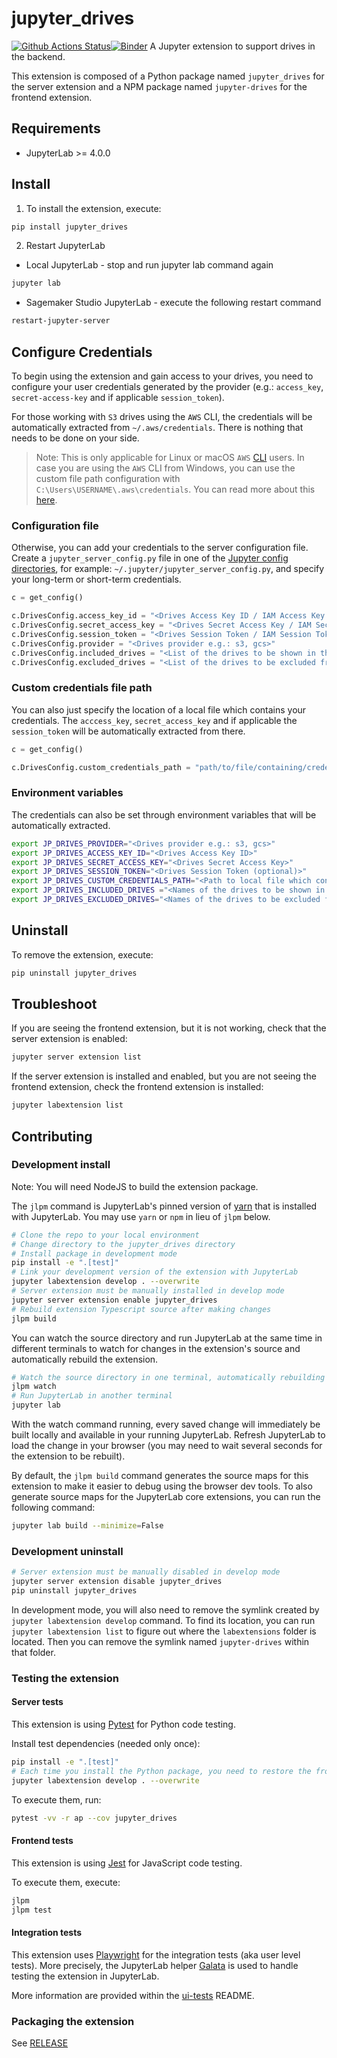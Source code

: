 # jupyter_drives

[![Github Actions Status](https://github.com/QuantStack/jupyter-drives/workflows/Build/badge.svg)](https://github.com/QuantStack/jupyter-drives/actions/workflows/build.yml)[![Binder](https://mybinder.org/badge_logo.svg)](https://mybinder.org/v2/gh/QuantStack/jupyter-drives/main?urlpath=lab)
A Jupyter extension to support drives in the backend.

This extension is composed of a Python package named `jupyter_drives`
for the server extension and a NPM package named `jupyter-drives`
for the frontend extension.

## Requirements

- JupyterLab >= 4.0.0

## Install

1. To install the extension, execute:

```bash
pip install jupyter_drives
```

2. Restart JupyterLab

- Local JupyterLab - stop and run jupyter lab command again

```bash
jupyter lab
```

- Sagemaker Studio JupyterLab - execute the following restart command

```bash
restart-jupyter-server
```

## Configure Credentials

To begin using the extension and gain access to your drives, you need to configure your user credentials generated by the provider (e.g.: `access_key`, `secret-access-key` and if applicable `session_token`).

For those working with `S3` drives using the `AWS` CLI, the credentials will be automatically extracted from `~/.aws/credentials`. There is nothing that needs to be done on your side.

> Note: This is only applicable for Linux or macOS `AWS` [CLI](https://docs.aws.amazon.com/cli/latest/userguide/cli-chap-welcome.html) users. In case you are using the `AWS` CLI from Windows, you can use the custom file path configuration with `C:\Users\USERNAME\.aws\credentials`. You can read more about this [here](https://docs.aws.amazon.com/cli/latest/userguide/cli-chap-configure.html).

### Configuration file

Otherwise, you can add your credentials to the server configuration file. Create a `jupyter_server_config.py` file in one of the
[Jupyter config directories](https://jupyter.readthedocs.io/en/latest/use/jupyter-directories.html#id1),
for example: `~/.jupyter/jupyter_server_config.py`, and specify your long-term or short-term credentials.

```python
c = get_config()

c.DrivesConfig.access_key_id = "<Drives Access Key ID / IAM Access Key ID>"
c.DrivesConfig.secret_access_key = "<Drives Secret Access Key / IAM Secret>"
c.DrivesConfig.session_token = "<Drives Session Token / IAM Session Token (optional)>"
c.DrivesConfig.provider = "<Drives provider e.g.: s3, gcs>"
c.DrivesConfig.included_drives = "<List of the drives to be shown in the drives filebrowser (optional)>"
c.DrivesConfig.excluded_drives = "<List of the drives to be excluded from the drives filebrowser listing (optional)>"
```

### Custom credentials file path

You can also just specify the location of a local file which contains your credentials. The `acccess_key`, `secret_access_key` and if applicable the `session_token` will be automatically extracted from there.

```python
c = get_config()

c.DrivesConfig.custom_credentials_path = "path/to/file/containing/credentials"
```

### Environment variables

The credentials can also be set through environment variables that will be automatically extracted.

```bash
export JP_DRIVES_PROVIDER="<Drives provider e.g.: s3, gcs>"
export JP_DRIVES_ACCESS_KEY_ID="<Drives Access Key ID>"
export JP_DRIVES_SECRET_ACCESS_KEY="<Drives Secret Access Key>"
export JP_DRIVES_SESSION_TOKEN="<Drives Session Token (optional)>"
export JP_DRIVES_CUSTOM_CREDENTIALS_PATH="<Path to local file which contains credentials (optional)>"
export JP_DRIVES_INCLUDED_DRIVES ="<Names of the drives to be shown in the drives filebrowser, separated by spaces (optional)>"
export JP_DRIVES_EXCLUDED_DRIVES="<Names of the drives to be excluded from the drives filebrowser listing, separated by spaces (optional)>"
```

## Uninstall

To remove the extension, execute:

```bash
pip uninstall jupyter_drives
```

## Troubleshoot

If you are seeing the frontend extension, but it is not working, check
that the server extension is enabled:

```bash
jupyter server extension list
```

If the server extension is installed and enabled, but you are not seeing
the frontend extension, check the frontend extension is installed:

```bash
jupyter labextension list
```

## Contributing

### Development install

Note: You will need NodeJS to build the extension package.

The `jlpm` command is JupyterLab's pinned version of
[yarn](https://yarnpkg.com/) that is installed with JupyterLab. You may use
`yarn` or `npm` in lieu of `jlpm` below.

```bash
# Clone the repo to your local environment
# Change directory to the jupyter_drives directory
# Install package in development mode
pip install -e ".[test]"
# Link your development version of the extension with JupyterLab
jupyter labextension develop . --overwrite
# Server extension must be manually installed in develop mode
jupyter server extension enable jupyter_drives
# Rebuild extension Typescript source after making changes
jlpm build
```

You can watch the source directory and run JupyterLab at the same time in different terminals to watch for changes in the extension's source and automatically rebuild the extension.

```bash
# Watch the source directory in one terminal, automatically rebuilding when needed
jlpm watch
# Run JupyterLab in another terminal
jupyter lab
```

With the watch command running, every saved change will immediately be built locally and available in your running JupyterLab. Refresh JupyterLab to load the change in your browser (you may need to wait several seconds for the extension to be rebuilt).

By default, the `jlpm build` command generates the source maps for this extension to make it easier to debug using the browser dev tools. To also generate source maps for the JupyterLab core extensions, you can run the following command:

```bash
jupyter lab build --minimize=False
```

### Development uninstall

```bash
# Server extension must be manually disabled in develop mode
jupyter server extension disable jupyter_drives
pip uninstall jupyter_drives
```

In development mode, you will also need to remove the symlink created by `jupyter labextension develop`
command. To find its location, you can run `jupyter labextension list` to figure out where the `labextensions`
folder is located. Then you can remove the symlink named `jupyter-drives` within that folder.

### Testing the extension

#### Server tests

This extension is using [Pytest](https://docs.pytest.org/) for Python code testing.

Install test dependencies (needed only once):

```sh
pip install -e ".[test]"
# Each time you install the Python package, you need to restore the front-end extension link
jupyter labextension develop . --overwrite
```

To execute them, run:

```sh
pytest -vv -r ap --cov jupyter_drives
```

#### Frontend tests

This extension is using [Jest](https://jestjs.io/) for JavaScript code testing.

To execute them, execute:

```sh
jlpm
jlpm test
```

#### Integration tests

This extension uses [Playwright](https://playwright.dev/docs/intro) for the integration tests (aka user level tests).
More precisely, the JupyterLab helper [Galata](https://github.com/jupyterlab/jupyterlab/tree/master/galata) is used to handle testing the extension in JupyterLab.

More information are provided within the [ui-tests](./ui-tests/README.md) README.

### Packaging the extension

See [RELEASE](RELEASE.md)
